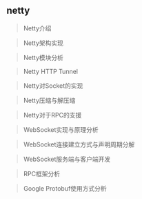 ## netty

> Netty介绍

> Netty架构实现

> Netty模块分析

> Netty HTTP Tunnel

> Netty对Socket的实现

> Netty压缩与解压缩

> Netty对于RPC的支援


> WebSocket实现与原理分析

> WebSocket连接建立方式与声明周期分解

> WebSocket服务端与客户端开发

> RPC框架分析

> Google Protobuf使用方式分析